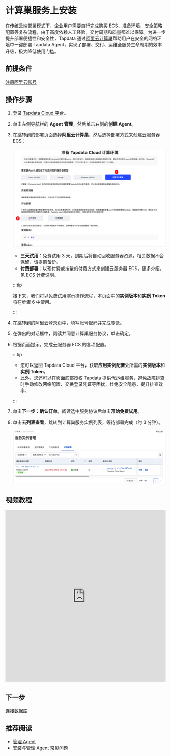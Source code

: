 # 计算巢服务上安装

在传统云端部署模式下，企业用户需要自行完成购买 ECS、准备环境、安全策略配置等复杂流程，由于高度依赖人工经验，交付周期和质量都难以保障。为进一步提升部署便捷性和安全性，Tapdata 通过[阿里云计算巢](https://help.aliyun.com/document_detail/290066.html)帮助用户在安全的网络环境中一键部署 Tapdata Agent，实现了部署、交付、运维全服务生命周期的效率升级，极大降低使用门槛。

## 前提条件

[注册阿里云账号](https://help.aliyun.com/knowledge_detail/37195.html)

## 操作步骤

1. 登录 [Tapdata Cloud 平台](https://cloud.tapdata.net/console/v3/)。

2. 单击左侧导航栏的 **Agent 管理**，然后单击右侧的**创建 Agent**。

3. 在跳转到的部署页面选择**阿里云计算巢**，然后选择部署方式来创建云服务器 ECS：

   ![](../../images/select_computing_nest_cn.png)

   * **三天试用**：免费试用 3 天，到期后将自动回收服务器资源，相关数据不会保留，请提前备份。
   * **付费部署**：以预付费或按量的付费方式来创建云服务器 ECS，更多介绍，见 [ECS 计费说明](https://help.aliyun.com/document_detail/25398.html)。

   :::tip

   接下来，我们将以免费试用演示操作流程，本页面中的**实例版本**和**实例 Token** 将在步骤 6 中使用。

   :::

4. 在跳转到的阿里云登录页中，填写账号密码并完成登录。

5. 在弹出的对话框中，阅读并同意计算巢服务协议，单击确定。

6. 根据页面提示，完成云服务器 ECS 的各项配置。

   :::tip

   * 您可以返回 Tapdata Cloud 平台，获取**应用实例配置**处所需的**实例版本**和**实例 Token**。
   * 此外，您还可以在页面底部授权 Tapdata 提供代运维服务，避免故障排查时手动修改网络配置、交换登录凭证等困扰，杜绝安全隐患，提升排查效率。

   :::

7. 单击**下一步：确认订单**，阅读选中服务协议后单击**开始免费试用**。

8. 单击**去列表查看**，跳转到计算巢服务实例列表，等待部署完成（约 3 分钟）。

   ![](../../images/computing_nest_deployed_cn.png)



## 视频教程
<iframe      src="https://20778419.s21v.faiusr.com/58/2/ABUIABA6GAAg3pqinAYo5oSxkQI.mp4"   width="100%"      height="539"      frameborder="0"    allowfullscreen="true"  > </iframe>

## 下一步

[连接数据库](../connect-database.md)

## 推荐阅读

* [管理 Agent](../../user-guide/manage-agent.md)
* [安装与管理 Agent 常见问题](../../faq/agent-installation.md)